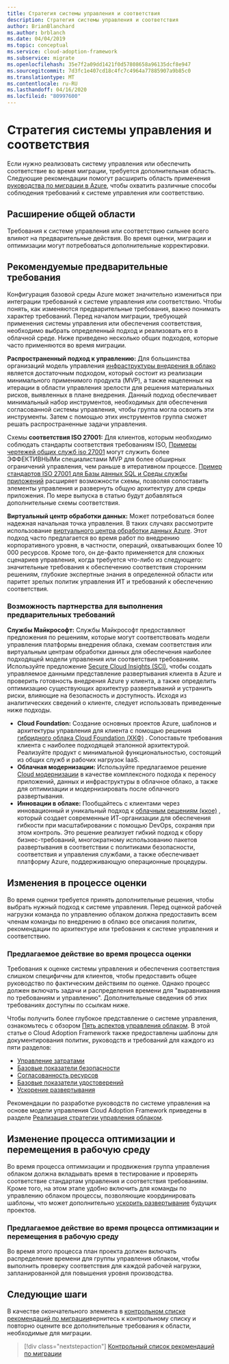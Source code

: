 ```yaml
---
title: Стратегия системы управления и соответствия
description: Стратегия системы управления и соответствия
author: BrianBlanchard
ms.author: brblanch
ms.date: 04/04/2019
ms.topic: conceptual
ms.service: cloud-adoption-framework
ms.subservice: migrate
ms.openlocfilehash: 35e7f2a09dd1421f0d57808658a96135dcf8e947
ms.sourcegitcommit: 7d3fc1e407cd18c4fc7c4964a77885907a9b85c0
ms.translationtype: MT
ms.contentlocale: ru-RU
ms.lasthandoff: 04/16/2020
ms.locfileid: "80997600"
---
```

# <a name="governance-or-compliance-strategy"></a>Стратегия системы управления и соответствия

Если нужно реализовать систему управления или обеспечить соответствие во время миграции, требуется дополнительная область. Следующие рекомендации помогут расширить область применения [руководства по миграции в Azure](../azure-migration-guide/index.md), чтобы охватить различные способы соблюдения требований к системе управления или соответствию.

## <a name="general-scope-expansion"></a>Расширение общей области

Требования к системе управления или соответствию сильнее всего влияют на предварительные действия. Во время оценки, миграции и оптимизации могут потребоваться дополнительные корректировки.

## <a name="suggested-prerequisites"></a>Рекомендуемые предварительные требования

Конфигурация базовой среды Azure может значительно измениться при интеграции требований к системе управления или соответствию. Чтобы понять, как изменяются предварительные требования, важно понимать характер требований. Перед началом миграции, требующей применения системы управления или обеспечения соответствия, необходимо выбрать определенный подход и реализовать его в облачной среде. Ниже приведено несколько общих подходов, которые часто применяются во время миграции.

**Распространенный подход к управлению:** Для большинства организаций модель управления [инфраструктуры внедрения в облако](../../govern/guides/index.md) является достаточным подходом, который состоит из реализации минимального применимого продукта (MVP), а также нацеленных на итерации в области управления зрелости для решения материальных рисков, выявленных в плане внедрения. Данный подход обеспечивает минимальный набор инструментов, необходимых для обеспечения согласованной системы управления, чтобы группа могла освоить эти инструменты. Затем с помощью этих инструментов группа сможет решать распространенные задачи управления.

Схемы **соответствия ISO 27001:** Для клиентов, которым необходимо соблюдать стандарты соответствия требованиям ISO, [Примеры чертежей общих служб iso 27001](https://docs.microsoft.com/azure/governance/blueprints/samples/iso27001-shared) могут служить более ЭФФЕКТИВНЫМи специалистами MVP для более обширных ограничений управления, чем раньше в итеративном процессе. [Пример стандартов ISO 27001 для Базы данных SQL и Среды службы приложений](https://docs.microsoft.com/azure/governance/blueprints/samples/iso27001-ase-sql-workload) расширяет возможности схемы, позволяя сопоставить элементы управления и развернуть общую архитектуру для среды приложения. По мере выпуска в статью будут добавляться дополнительные схемы соответствия.

**Виртуальный центр обработки данных:** Может потребоваться более надежная начальная точка управления. В таких случаях рассмотрите использование [виртуального центра обработки данных Azure](../../reference/vdc.md). Этот подход часто предлагается во время работ по внедрению корпоративного уровня, в частности, операций, охватывающих более 10 000 ресурсов. Кроме того, он де-факто применяется для сложных сценариев управления, когда требуется что-либо из следующего: значительные требования к обеспечению соответствия сторонним решениям, глубокие экспертные знания в определенной области или паритет зрелых политик управления ИТ и требований к обеспечению соответствия.

### <a name="partnership-option-to-complete-prerequisites"></a>Возможность партнерства для выполнения предварительных требований

**Службы Майкрософт:** Службы Майкрософт предоставляют предложения по решениям, которые могут соответствовать модели управления платформы внедрения облака, схемам соответствия или виртуальным центрам обработки данных для обеспечения наиболее подходящей модели управления или соответствия требованиям. Используйте предложение [Secure Cloud Insights (SCI)](https://download.microsoft.com/download/C/7/C/C7CEA89D-7BDB-4E08-B998-737C13107361/Secure_Cloud_Insights_Datasheet_EN_US.pdf), чтобы создать управляемое данными представление развертывания клиента в Azure и проверить готовность внедрения Azure у клиента, а также определить оптимизацию существующих архитектур развертываний и устранить риски, влияющие на безопасность и доступность. Исходя из аналитических сведений о клиенте, следует использовать приведенные ниже подходы.

- **Cloud Foundation:** Создание основных проектов Azure, шаблонов и архитектуры управления для клиента с помощью решения [гибридного облака Cloud Foundation (ХКФ)](https://download.microsoft.com/download/D/8/7/D872DFD0-1C46-4145-95E4-B5EAB2958B96/Hybrid_Cloud_Foundation_Datasheet_EN_US.pdf) . Сопоставьте требования клиента с наиболее подходящей эталонной архитектурой. Реализуйте продукт с минимальной функциональностью, состоящий из общих служб и рабочих нагрузок IaaS.
- **Облачная модернизации:** Используйте предлагаемое решение [Cloud модернизации](https://download.microsoft.com/download/3/7/3/373F90E3-8568-44F3-B096-CD9C1CD28AB7/Cloud_Modernization_Datasheet_EN_US.pdf) в качестве комплексного подхода к переносу приложений, данных и инфраструктуры в облачное облако, а также для оптимизации и модернизировать после облачного развертывания.
- **Инновации в облаке:** Пообщайтесь с клиентами через инновационный и уникальный подход к [облачным решениям (ккое)](https://download.microsoft.com/download/F/8/B/F8BBE4BD-E5F8-4DFB-82F7-C0A4E17051BB/Cloud_Center_of_Excellence_Datasheet_EN_US.pdf) , который создает современные ИТ-организации для обеспечения гибкости при масштабировании с помощью DevOps, сохраняя при этом контроль. Это решение реализует гибкий подход к сбору бизнес-требований, многократному использованию пакетов развертывания в соответствии с политиками безопасности, соответствия и управления службами, а также обеспечивает платформу Azure, поддерживающую операционные процедуры.

## <a name="assess-process-changes"></a>Изменения в процессе оценки

Во время оценки требуется принять дополнительные решения, чтобы выбрать нужный подход к системе управления. Перед оценкой рабочей нагрузки команда по управлению облаком должна предоставить всем членам команды по внедрению в облако все описания политик, рекомендации по архитектуре или требования к системе управления и соответствию.

### <a name="suggested-action-during-the-assess-process"></a>Предлагаемое действие во время процесса оценки

Требования к оценке системы управления и обеспечения соответствия слишком специфичны для клиентов, чтобы предоставить общее руководство по фактическим действиям по оценке. Однако процесс должен включать задачи и распределения времени для "выравнивания по требованиям и управлению". Дополнительные сведения об этих требованиях доступны по ссылкам ниже.

Чтобы получить более глубокое представление о системе управления, ознакомьтесь с обзором [Пять аспектов управления облаком](../../govern/governance-disciplines.md). В этой статье о Cloud Adoption Framework также предоставлены шаблоны для документирования политик, руководств и требований для каждого из пяти разделов:

- [Управление затратами](../../govern/cost-management/template.md)
- [Базовые показатели безопасности](../../govern/security-baseline/template.md)
- [Согласованность ресурсов](../../govern/resource-consistency/template.md)
- [Базовые показатели удостоверений](../../govern/identity-baseline/template.md)
- [Ускорение развертывания](../../govern/deployment-acceleration/template.md)

Рекомендации по разработке руководств по системе управления на основе модели управления Cloud Adoption Framework приведены в разделе [Реализация стратегии управления облаком](../../govern/corporate-policy.md).

## <a name="optimize-and-promote-process-changes"></a>Изменение процесса оптимизации и перемещения в рабочую среду

Во время процесса оптимизации и продвижения группа управления облаком должна вкладывать время в тестирование и проверять соответствие стандартам управления и соответствия требованиям. Кроме того, на этом этапе удобно включить для команды по управлению облаком процессы, позволяющие координировать шаблоны, что может дополнительно [ускорить развертывание](../../govern/deployment-acceleration/index.md) будущих проектов.

### <a name="suggested-action-during-the-optimize-and-promote-process"></a>Предлагаемое действие во время процесса оптимизации и перемещения в рабочую среду

Во время этого процесса план проекта должен включать распределение времени для группы управления облаком, чтобы выполнить проверку соответствия для каждой рабочей нагрузки, запланированной для повышения уровня производства.

## <a name="next-steps"></a>Следующие шаги

В качестве окончательного элемента в [контрольном списке рекомендаций по миграции](./index.md)вернитесь к контрольному списку и повторно оцените все дополнительные требования к области, необходимые для миграции.

> [!div class="nextstepaction"]
> [Контрольный список рекомендаций по миграции](./index.md)
